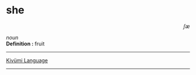 
# she

<div align="right"><i>ʃæ</i></div>

*noun*  
**Definition :** fruit  

---

[Kivümi Language](../README.md)

---
